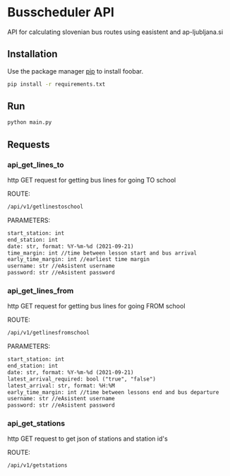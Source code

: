 
# Busscheduler API

API for calculating slovenian bus routes using easistent and ap-ljubljana.si

## Installation

Use the package manager [pip](https://pip.pypa.io/en/stable/) to install foobar.

```bash
pip install -r requirements.txt 
```

## Run
```bash
python main.py
```

## Requests
### api_get_lines_to
http GET request for getting bus lines for going TO school

ROUTE:
```txt
/api/v1/getlinestoschool
```
PARAMETERS:
```txt
start_station: int
end_station: int
date: str, format: %Y-%m-%d (2021-09-21)
time_margin: int //time between lesson start and bus arrival
early_time_margin: int //earliest time margin
username: str //eAsistent username
password: str //eAsistent password
```

### api_get_lines_from
http GET request for getting bus lines for going FROM school

ROUTE:
```txt
/api/v1/getlinesfromschool
```
PARAMETERS:
```txt
start_station: int
end_station: int
date: str, format: %Y-%m-%d (2021-09-21)
latest_arrival_required: bool ("true", "false")
latest_arrival: str, format: %H:%M
early_time_margin: int //time between lessons end and bus departure
username: str //eAsistent username
password: str //eAsistent password
```

### api_get_stations
http GET request to get json of stations and station id's

ROUTE:
```txt
/api/v1/getstations
```
